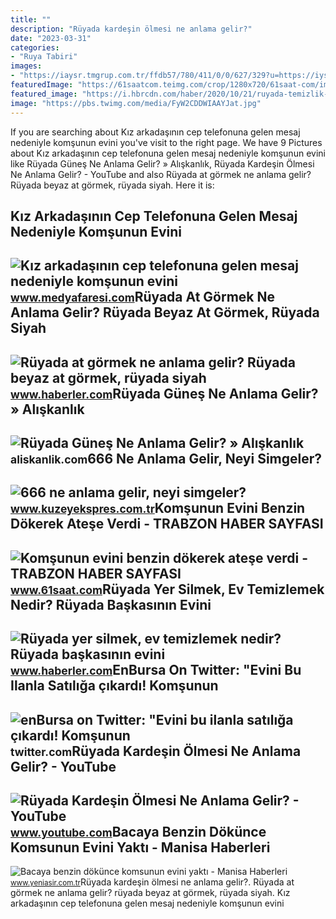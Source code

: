 ```yaml
---
title: ""
description: "Rüyada kardeşin ölmesi ne anlama gelir?"
date: "2023-03-31"
categories:
- "Ruya Tabiri"
images:
- "https://iaysr.tmgrup.com.tr/ffdb57/780/411/0/0/627/329?u=https://iysr.tmgrup.com.tr/2021/06/06/1623001733728.jpeg"
featuredImage: "https://61saatcom.teimg.com/crop/1280x720/61saat-com/images/haberler/komsunun_evini_benzin_dokerek_atese_verdi.jpg"
featured_image: "https://i.hbrcdn.com/haber/2020/10/21/ruyada-temizlik-yapmak-ne-anlama-gelir-ruyada-su-13682376_5496_amp.jpg"
image: "https://pbs.twimg.com/media/FyW2CDDWIAAYJat.jpg"
---
```


If you are searching about Kız arkadaşının cep telefonuna gelen mesaj nedeniyle komşunun evini you've visit to the right page. We have 9 Pictures about Kız arkadaşının cep telefonuna gelen mesaj nedeniyle komşunun evini like Rüyada Güneş Ne Anlama Gelir? » Alışkanlık, Rüyada Kardeşin Ölmesi Ne Anlama Gelir? - YouTube and also Rüyada at görmek ne anlama gelir? Rüyada beyaz at görmek, rüyada siyah. Here it is:

Kız Arkadaşının Cep Telefonuna Gelen Mesaj Nedeniyle Komşunun Evini
-------------------------------------------------------------------

 ![Kız arkadaşının cep telefonuna gelen mesaj nedeniyle komşunun evini](https://i.medyafaresi.com/2/1280/720/storage/old/files/2020/7/22/945475/kiz-arkadasinin-cep-telefonuna-gelen-mesaj-nedeniyle-komsunun-evini-basti_vzZy.jpg) <small>www.medyafaresi.com</small>Rüyada At Görmek Ne Anlama Gelir? Rüyada Beyaz At Görmek, Rüyada Siyah
----------------------------------------------------------------------

 ![Rüyada at görmek ne anlama gelir? Rüyada beyaz at görmek, rüyada siyah](https://foto.haberler.com/haber/2019/10/30/ruyada-at-gormek-ne-anlama-gelir-12566959_7097_m.jpg) <small>www.haberler.com</small>Rüyada Güneş Ne Anlama Gelir? » Alışkanlık
------------------------------------------

 ![Rüyada Güneş Ne Anlama Gelir? » Alışkanlık](https://aliskanlik.com/wp-content/uploads/2022/04/Ruyada-Gunes-Ne-Anlama-Gelir.jpeg) <small>aliskanlik.com</small>666 Ne Anlama Gelir, Neyi Simgeler?
-----------------------------------

 ![666 ne anlama gelir, neyi simgeler?](https://kuzeyeksprescomtr.teimg.com/kuzeyekspres-com-tr/uploads/2023/06/666-ne-anlama-gelir.jpg) <small>www.kuzeyekspres.com.tr</small>Komşunun Evini Benzin Dökerek Ateşe Verdi - TRABZON HABER SAYFASI
-----------------------------------------------------------------

 ![Komşunun evini benzin dökerek ateşe verdi - TRABZON HABER SAYFASI](https://61saatcom.teimg.com/crop/1280x720/61saat-com/images/haberler/komsunun_evini_benzin_dokerek_atese_verdi.jpg) <small>www.61saat.com</small>Rüyada Yer Silmek, Ev Temizlemek Nedir? Rüyada Başkasının Evini
---------------------------------------------------------------

 ![Rüyada yer silmek, ev temizlemek nedir? Rüyada başkasının evini](https://i.hbrcdn.com/haber/2020/10/21/ruyada-temizlik-yapmak-ne-anlama-gelir-ruyada-su-13682376_5496_amp.jpg) <small>www.haberler.com</small>EnBursa On Twitter: "Evini Bu Ilanla Satılığa çıkardı! Komşunun
---------------------------------------------------------------

 ![enBursa on Twitter: "Evini bu ilanla satılığa çıkardı! Komşunun](https://pbs.twimg.com/media/FyW2CDDWIAAYJat.jpg) <small>twitter.com</small>Rüyada Kardeşin Ölmesi Ne Anlama Gelir? - YouTube
-------------------------------------------------

 ![Rüyada Kardeşin Ölmesi Ne Anlama Gelir? - YouTube](https://i.ytimg.com/vi/ORUqcCNl5-s/maxresdefault.jpg) <small>www.youtube.com</small>Bacaya Benzin Dökünce Komsunun Evini Yaktı - Manisa Haberleri
-------------------------------------------------------------

 ![Bacaya benzin dökünce komsunun evini yaktı - Manisa Haberleri](https://iaysr.tmgrup.com.tr/ffdb57/780/411/0/0/627/329?u=https://iysr.tmgrup.com.tr/2021/06/06/1623001733728.jpeg) <small>www.yeniasir.com.tr</small>Rüyada kardeşin ölmesi ne anlama gelir?. Rüyada at görmek ne anlama gelir? rüyada beyaz at görmek, rüyada siyah. Kız arkadaşının cep telefonuna gelen mesaj nedeniyle komşunun evini
